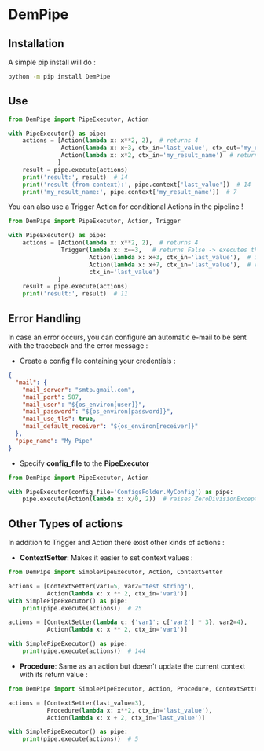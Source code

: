 # DemPipe

## Installation

A simple pip install will do :

```bash
python -m pip install DemPipe
```

## Use
```python
from DemPipe import PipeExecutor, Action

with PipeExecutor() as pipe:
    actions = [Action(lambda x: x**2, 2),  # returns 4
               Action(lambda x: x+3, ctx_in='last_value', ctx_out='my_result_name'),  # returns 4+3
               Action(lambda x: x*2, ctx_in='my_result_name')  # returns 2*7
              ]
    result = pipe.execute(actions)
    print('result:', result)  # 14
    print('result (from context):', pipe.context['last_value'])  # 14
    print('my_result_name:', pipe.context['my_result_name'])  # 7
```

You can also use a Trigger Action for conditional Actions in the pipeline ! 
```python
from DemPipe import PipeExecutor, Action, Trigger

with PipeExecutor() as pipe:
    actions = [Action(lambda x: x**2, 2),  # returns 4
               Trigger(lambda x: x==3,   # returns False -> executes the second action
                       Action(lambda x: x+3, ctx_in='last_value'),  # ignored
                       Action(lambda x: x+7, ctx_in='last_value'),  # returns 11
                       ctx_in='last_value')
              ]
    result = pipe.execute(actions)
    print('result:', result)  # 11
```

## Error Handling
In case an error occurs, you can configure an automatic e-mail to be sent with the traceback and the error message :
- Create a config file containing your credentials : 
```json
{
  "mail": {
    "mail_server": "smtp.gmail.com",
	"mail_port": 587,
	"mail_user": "${os_environ[user]}",
	"mail_password": "${os_environ[password]}",
	"mail_use_tls": true,
	"mail_default_receiver": "${os_environ[receiver]}"
  },
  "pipe_name": "My Pipe"
}
```

- Specify **config_file** to the **PipeExecutor**
```python
from DemPipe import PipeExecutor, Action

with PipeExecutor(config_file='ConfigsFolder.MyConfig') as pipe:
    pipe.execute(Action(lambda x: x/0, 2))  # raises ZeroDivisionException
```

## Other Types of actions

In addition to Trigger and Action there exist other kinds of actions :

- **ContextSetter**: Makes it easier to set context values :

```python
from DemPipe import SimplePipeExecutor, Action, ContextSetter

actions = [ContextSetter(var1=5, var2="test string"),
           Action(lambda x: x ** 2, ctx_in='var1')]
with SimplePipeExecutor() as pipe:
    print(pipe.execute(actions))  # 25

actions = [ContextSetter(lambda c: {'var1': c['var2'] * 3}, var2=4),
           Action(lambda x: x ** 2, ctx_in='var1')]

with SimplePipeExecutor() as pipe:
    print(pipe.execute(actions))  # 144
```

- **Procedure**: Same as an action but doesn't update the current context with its return value :

```python
from DemPipe import SimplePipeExecutor, Action, Procedure, ContextSetter

actions = [ContextSetter(last_value=3),
           Procedure(lambda x: x**2, ctx_in='last_value'),
           Action(lambda x: x + 2, ctx_in='last_value')]

with SimplePipeExecutor() as pipe:
    print(pipe.execute(actions))  # 5

```